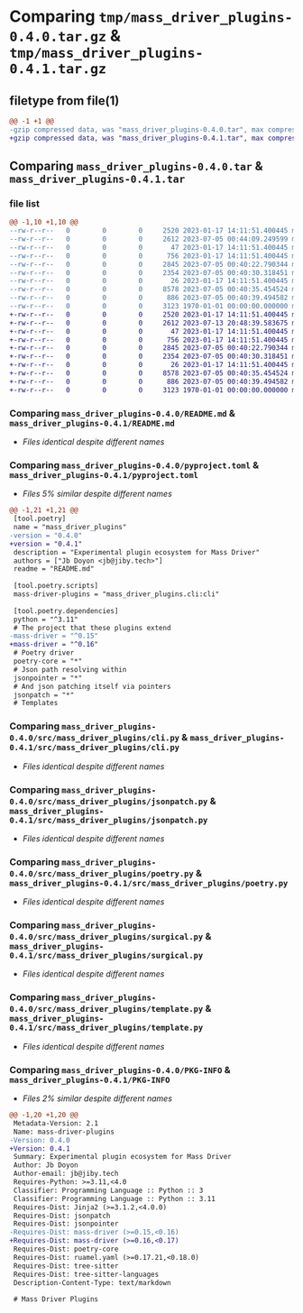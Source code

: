# Comparing `tmp/mass_driver_plugins-0.4.0.tar.gz` & `tmp/mass_driver_plugins-0.4.1.tar.gz`

## filetype from file(1)

```diff
@@ -1 +1 @@
-gzip compressed data, was "mass_driver_plugins-0.4.0.tar", max compression
+gzip compressed data, was "mass_driver_plugins-0.4.1.tar", max compression
```

## Comparing `mass_driver_plugins-0.4.0.tar` & `mass_driver_plugins-0.4.1.tar`

### file list

```diff
@@ -1,10 +1,10 @@
--rw-r--r--   0        0        0     2520 2023-01-17 14:11:51.400445 mass_driver_plugins-0.4.0/README.md
--rw-r--r--   0        0        0     2612 2023-07-05 00:44:09.249599 mass_driver_plugins-0.4.0/pyproject.toml
--rw-r--r--   0        0        0       47 2023-01-17 14:11:51.400445 mass_driver_plugins-0.4.0/src/mass_driver_plugins/__init__.py
--rw-r--r--   0        0        0      756 2023-01-17 14:11:51.400445 mass_driver_plugins-0.4.0/src/mass_driver_plugins/cli.py
--rw-r--r--   0        0        0     2845 2023-07-05 00:40:22.790344 mass_driver_plugins-0.4.0/src/mass_driver_plugins/jsonpatch.py
--rw-r--r--   0        0        0     2354 2023-07-05 00:40:30.318451 mass_driver_plugins-0.4.0/src/mass_driver_plugins/poetry.py
--rw-r--r--   0        0        0       26 2023-01-17 14:11:51.400445 mass_driver_plugins-0.4.0/src/mass_driver_plugins/py.typed
--rw-r--r--   0        0        0     8578 2023-07-05 00:40:35.454524 mass_driver_plugins-0.4.0/src/mass_driver_plugins/surgical.py
--rw-r--r--   0        0        0      886 2023-07-05 00:40:39.494582 mass_driver_plugins-0.4.0/src/mass_driver_plugins/template.py
--rw-r--r--   0        0        0     3123 1970-01-01 00:00:00.000000 mass_driver_plugins-0.4.0/PKG-INFO
+-rw-r--r--   0        0        0     2520 2023-01-17 14:11:51.400445 mass_driver_plugins-0.4.1/README.md
+-rw-r--r--   0        0        0     2612 2023-07-13 20:48:39.583675 mass_driver_plugins-0.4.1/pyproject.toml
+-rw-r--r--   0        0        0       47 2023-01-17 14:11:51.400445 mass_driver_plugins-0.4.1/src/mass_driver_plugins/__init__.py
+-rw-r--r--   0        0        0      756 2023-01-17 14:11:51.400445 mass_driver_plugins-0.4.1/src/mass_driver_plugins/cli.py
+-rw-r--r--   0        0        0     2845 2023-07-05 00:40:22.790344 mass_driver_plugins-0.4.1/src/mass_driver_plugins/jsonpatch.py
+-rw-r--r--   0        0        0     2354 2023-07-05 00:40:30.318451 mass_driver_plugins-0.4.1/src/mass_driver_plugins/poetry.py
+-rw-r--r--   0        0        0       26 2023-01-17 14:11:51.400445 mass_driver_plugins-0.4.1/src/mass_driver_plugins/py.typed
+-rw-r--r--   0        0        0     8578 2023-07-05 00:40:35.454524 mass_driver_plugins-0.4.1/src/mass_driver_plugins/surgical.py
+-rw-r--r--   0        0        0      886 2023-07-05 00:40:39.494582 mass_driver_plugins-0.4.1/src/mass_driver_plugins/template.py
+-rw-r--r--   0        0        0     3123 1970-01-01 00:00:00.000000 mass_driver_plugins-0.4.1/PKG-INFO
```

### Comparing `mass_driver_plugins-0.4.0/README.md` & `mass_driver_plugins-0.4.1/README.md`

 * *Files identical despite different names*

### Comparing `mass_driver_plugins-0.4.0/pyproject.toml` & `mass_driver_plugins-0.4.1/pyproject.toml`

 * *Files 5% similar despite different names*

```diff
@@ -1,21 +1,21 @@
 [tool.poetry]
 name = "mass_driver_plugins"
-version = "0.4.0"
+version = "0.4.1"
 description = "Experimental plugin ecosystem for Mass Driver"
 authors = ["Jb Doyon <jb@jiby.tech>"]
 readme = "README.md"
 
 [tool.poetry.scripts]
 mass-driver-plugins = "mass_driver_plugins.cli:cli"
 
 [tool.poetry.dependencies]
 python = "^3.11"
 # The project that these plugins extend
-mass-driver = "^0.15"
+mass-driver = "^0.16"
 # Poetry driver
 poetry-core = "*"
 # Json path resolving within
 jsonpointer = "*"
 # And json patching itself via pointers
 jsonpatch = "*"
 # Templates
```

### Comparing `mass_driver_plugins-0.4.0/src/mass_driver_plugins/cli.py` & `mass_driver_plugins-0.4.1/src/mass_driver_plugins/cli.py`

 * *Files identical despite different names*

### Comparing `mass_driver_plugins-0.4.0/src/mass_driver_plugins/jsonpatch.py` & `mass_driver_plugins-0.4.1/src/mass_driver_plugins/jsonpatch.py`

 * *Files identical despite different names*

### Comparing `mass_driver_plugins-0.4.0/src/mass_driver_plugins/poetry.py` & `mass_driver_plugins-0.4.1/src/mass_driver_plugins/poetry.py`

 * *Files identical despite different names*

### Comparing `mass_driver_plugins-0.4.0/src/mass_driver_plugins/surgical.py` & `mass_driver_plugins-0.4.1/src/mass_driver_plugins/surgical.py`

 * *Files identical despite different names*

### Comparing `mass_driver_plugins-0.4.0/src/mass_driver_plugins/template.py` & `mass_driver_plugins-0.4.1/src/mass_driver_plugins/template.py`

 * *Files identical despite different names*

### Comparing `mass_driver_plugins-0.4.0/PKG-INFO` & `mass_driver_plugins-0.4.1/PKG-INFO`

 * *Files 2% similar despite different names*

```diff
@@ -1,20 +1,20 @@
 Metadata-Version: 2.1
 Name: mass-driver-plugins
-Version: 0.4.0
+Version: 0.4.1
 Summary: Experimental plugin ecosystem for Mass Driver
 Author: Jb Doyon
 Author-email: jb@jiby.tech
 Requires-Python: >=3.11,<4.0
 Classifier: Programming Language :: Python :: 3
 Classifier: Programming Language :: Python :: 3.11
 Requires-Dist: Jinja2 (>=3.1.2,<4.0.0)
 Requires-Dist: jsonpatch
 Requires-Dist: jsonpointer
-Requires-Dist: mass-driver (>=0.15,<0.16)
+Requires-Dist: mass-driver (>=0.16,<0.17)
 Requires-Dist: poetry-core
 Requires-Dist: ruamel.yaml (>=0.17.21,<0.18.0)
 Requires-Dist: tree-sitter
 Requires-Dist: tree-sitter-languages
 Description-Content-Type: text/markdown
 
 # Mass Driver Plugins
```

